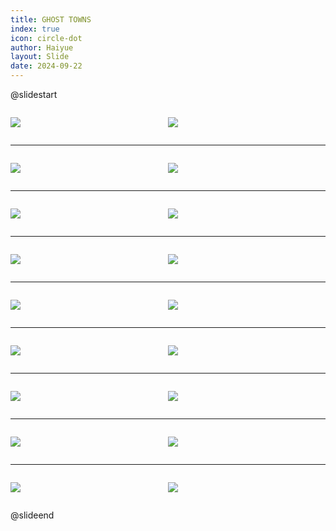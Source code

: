 ```yaml
---
title: GHOST TOWNS
index: true
icon: circle-dot
author: Haiyue
layout: Slide
date: 2024-09-22
---
```

 
@slidestart

<div style="display:flex">
<div style="flex:1">

![](https://raw.githubusercontent.com/yclord/reading/refs/heads/master/english/Level-L/GHOST%20TOWNS/001.webp)
</div>
<div style="flex:1">

![](https://raw.githubusercontent.com/yclord/reading/refs/heads/master/english/Level-L/GHOST%20TOWNS/002.webp)
</div>
</div>

---

<div style="display:flex">
<div style="flex:1">

![](https://raw.githubusercontent.com/yclord/reading/refs/heads/master/english/Level-L/GHOST%20TOWNS/003.webp)
</div>
<div style="flex:1">

![](https://raw.githubusercontent.com/yclord/reading/refs/heads/master/english/Level-L/GHOST%20TOWNS/004.webp)
</div>
</div>

---

<div style="display:flex">
<div style="flex:1">

![](https://raw.githubusercontent.com/yclord/reading/refs/heads/master/english/Level-L/GHOST%20TOWNS/005.webp)
</div>
<div style="flex:1">

![](https://raw.githubusercontent.com/yclord/reading/refs/heads/master/english/Level-L/GHOST%20TOWNS/006.webp)
</div>
</div>

---

<div style="display:flex">
<div style="flex:1">

![](https://raw.githubusercontent.com/yclord/reading/refs/heads/master/english/Level-L/GHOST%20TOWNS/007.webp)
</div>
<div style="flex:1">

![](https://raw.githubusercontent.com/yclord/reading/refs/heads/master/english/Level-L/GHOST%20TOWNS/008.webp)
</div>
</div>

---

<div style="display:flex">
<div style="flex:1">

![](https://raw.githubusercontent.com/yclord/reading/refs/heads/master/english/Level-L/GHOST%20TOWNS/009.webp)
</div>
<div style="flex:1">

![](https://raw.githubusercontent.com/yclord/reading/refs/heads/master/english/Level-L/GHOST%20TOWNS/010.webp)
</div>
</div>

---

<div style="display:flex">
<div style="flex:1">

![](https://raw.githubusercontent.com/yclord/reading/refs/heads/master/english/Level-L/GHOST%20TOWNS/011.webp)
</div>
<div style="flex:1">

![](https://raw.githubusercontent.com/yclord/reading/refs/heads/master/english/Level-L/GHOST%20TOWNS/012.webp)
</div>
</div>

---

<div style="display:flex">
<div style="flex:1">

![](https://raw.githubusercontent.com/yclord/reading/refs/heads/master/english/Level-L/GHOST%20TOWNS/013.webp)
</div>
<div style="flex:1">

![](https://raw.githubusercontent.com/yclord/reading/refs/heads/master/english/Level-L/GHOST%20TOWNS/014.webp)
</div>
</div>

---

<div style="display:flex">
<div style="flex:1">

![](https://raw.githubusercontent.com/yclord/reading/refs/heads/master/english/Level-L/GHOST%20TOWNS/015.webp)
</div>
<div style="flex:1">

![](https://raw.githubusercontent.com/yclord/reading/refs/heads/master/english/Level-L/GHOST%20TOWNS/016.webp)
</div>
</div>

---

<div style="display:flex">
<div style="flex:1">

![](https://raw.githubusercontent.com/yclord/reading/refs/heads/master/english/Level-L/GHOST%20TOWNS/017.webp)
</div>
<div style="flex:1">

![](https://raw.githubusercontent.com/yclord/reading/refs/heads/master/english/Level-L/GHOST%20TOWNS/018.webp)
</div>
</div>

@slideend